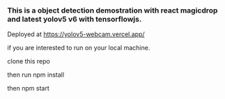 ### This is a object detection demostration with react magicdrop and latest yolov5 v6 with tensorflowjs.


Deployed at https://yolov5-webcam.vercel.app/


if you are interested to run on your local machine.


clone this repo 


then run npm install 


then npm start


